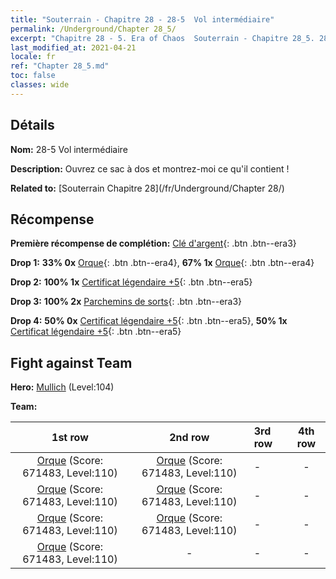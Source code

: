 ```yaml
---
title: "Souterrain - Chapitre 28 - 28-5  Vol intermédiaire"
permalink: /Underground/Chapter 28_5/
excerpt: "Chapitre 28 - 5. Era of Chaos  Souterrain - Chapitre 28_5. 28-5  Vol intermédiaire"
last_modified_at: 2021-04-21
locale: fr
ref: "Chapter 28_5.md"
toc: false
classes: wide
---
```


## Détails

 **Nom:** 28-5  Vol intermédiaire

 **Description:**       Ouvrez ce sac à dos et montrez-moi ce qu'il contient !

 **Related to:** [Souterrain Chapitre 28](/fr/Underground/Chapter 28/)

## Récompense

 **Première récompense de complétion:** [Clé d'argent](/fr/Items/con_693/){: .btn .btn--era3}

 **Drop 1:** **33% 0x** [Orque](/fr/Items/unt_219/){: .btn .btn--era4}, **67% 1x** [Orque](/fr/Items/unt_219/){: .btn .btn--era4}

 **Drop 2:** **100% 1x** [Certificat légendaire +5](/fr/Items/mat_102/){: .btn .btn--era5}

 **Drop 3:** **100% 2x** [Parchemins de sorts](/fr/Items/con_694/){: .btn .btn--era3}

 **Drop 4:** **50% 0x** [Certificat légendaire +5](/fr/Items/mat_102/){: .btn .btn--era5}, **50% 1x** [Certificat légendaire +5](/fr/Items/mat_102/){: .btn .btn--era5}


## Fight against Team
 **Hero:** [Mullich](/fr/heroes/Mullich/) (Level:104)

 **Team:**


  | 1st row | 2nd row | 3rd row | 4th row |
  |:----:|:----:|:----|:----:|
  | [Orque](/fr/units/Orc/) (Score: 671483, Level:110)  | [Orque](/fr/units/Orc/) (Score: 671483, Level:110)  | - | - |
  | [Orque](/fr/units/Orc/) (Score: 671483, Level:110)  | [Orque](/fr/units/Orc/) (Score: 671483, Level:110)  | - | - |
  | [Orque](/fr/units/Orc/) (Score: 671483, Level:110)  | [Orque](/fr/units/Orc/) (Score: 671483, Level:110)  | - | - |
  | [Orque](/fr/units/Orc/) (Score: 671483, Level:110)  | - | - | - |


